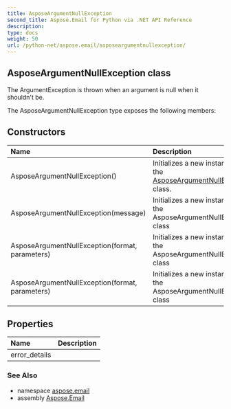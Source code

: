 ```yaml
---
title: AsposeArgumentNullException
second_title: Aspose.Email for Python via .NET API Reference
description: 
type: docs
weight: 50
url: /python-net/aspose.email/asposeargumentnullexception/
---
```


## AsposeArgumentNullException class

The ArgumentException is thrown when an argument is null when it shouldn't be.

The AsposeArgumentNullException type exposes the following members:
## Constructors
| Name | Description |
| :- | :- |
|AsposeArgumentNullException()|Initializes a new instance of the [AsposeArgumentNullException](/python-net/aspose.email/asposeargumentnullexception/) class.|
|AsposeArgumentNullException(message)|Initializes a new instance of the AsposeArgumentNullException class|
|AsposeArgumentNullException(format, parameters)|Initializes a new instance of the AsposeArgumentNullException class|
|AsposeArgumentNullException(format, parameters)|Initializes a new instance of the AsposeArgumentNullException class|
## Properties
| Name | Description |
| :- | :- |
|error_details|  |

### See Also

* namespace [aspose.email](/python-net/aspose.email/)
* assembly [Aspose.Email](/python-net/)

